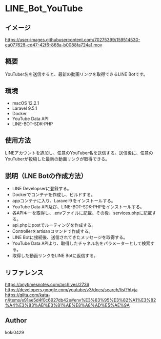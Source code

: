 # LINE_Bot_YouTube

## イメージ
https://user-images.githubusercontent.com/70275399/159514530-ea077628-cd47-42f6-868a-b0088fa724a1.mov

## 概要
YouTuber名を送信すると、最新の動画リンクを取得できるLINE Botです。

## 環境
- macOS 12.2.1
- Laravel 9.5.1
- Docker
- YouTube Data API
- LINE-BOT-SDK-PHP

## 使用方法
LINEアカウントを追加し、任意のYouTuber名を送信する。送信後に、任意のYouTuberが投稿した最新の動画リンクが取得できる。

## 説明（LNE Botの作成方法）
- LINE Developserに登録する。
- Dockerでコンテナを作成し、ビルドする。
- appコンテナに入り、Laravel９をインストールする。
- YouTube Data API及び、LINE-BOT-SDK-PHPをインストールする。
- 各APIキーを取得し、.envファイルに記載。その後、services.phpに記載する。
- api.phpにpostでルーティングを作成する。
- Controllerをartisanコマンドで作成する。
- LINE Botに接続後、送信されてきたメッセージを取得する。
- YouTube Data APIより、取得したチャネル名をパラメーターとして検索する。
- 取得した動画リンクをLINE Botに返信する。

## リファレンス
https://anytimesnotes.com/archives/2736
https://developers.google.com/youtube/v3/docs/search/list?hl=ja
https://qiita.com/kata-n/items/e91ae5d4f0c6927db42e#env%E3%83%95%E3%82%A1%E3%82%A4%E3%83%AB%E3%81%AE%E8%A8%AD%E5%AE%9A

## Author
koki0429


